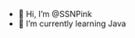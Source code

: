 - 👋 Hi, I’m @SSNPink
- 🌱 I’m currently learning Java

<!---
SSNPink/SSNPink is a ✨ special ✨ repository because its `README.md` (this file) appears on your GitHub profile.
You can click the Preview link to take a look at your changes.
--->
